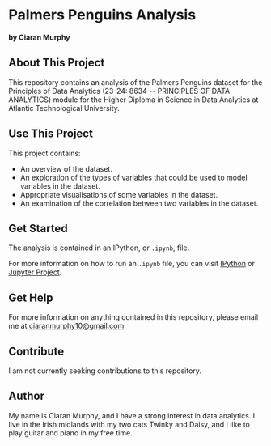 # Palmers Penguins Analysis
**by Ciaran Murphy**

## About This Project
This repository contains an analysis of the Palmers Penguins dataset for the Principles of Data Analytics (23-24: 8634 -- PRINCIPLES OF DATA ANALYTICS) module for the Higher Diploma in Science in Data Analytics at Atlantic Technological University.

## Use This Project
This project contains:
* An overview of the dataset. 
* An exploration of the types of variables that could be used to model variables in the dataset. 
* Appropriate visualisations of some variables in the dataset. 
* An examination of the correlation between two variables in the dataset. 

## Get Started
The analysis is contained in an IPython, or `.ipynb`, file. 

For more information on how to run an `.ipynb` file, you can visit [IPython](https://ipython.org/) or [Jupyter Project](https://jupyter.org/). 

## Get Help
For more information on anything contained in this repository, please email me at [ciaranmurphy10@gmail.com](mailto:ciaranmurphy10@gmail.com)

## Contribute
I am not currently seeking contributions to this repository. 

## Author
My name is Ciaran Murphy, and I have a strong interest in data analytics. I live in the Irish midlands with my two cats Twinky and Daisy, and I like to play guitar and piano in my free time. 